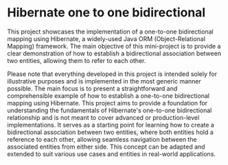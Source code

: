 
# Hibernate one to one bidirectional

This project showcases the implementation of a one-to-one bidirectional mapping using Hibernate, a widely-used Java ORM (Object-Relational Mapping) framework. The main objective of this mini-project is to provide a clear demonstration of how to establish a bidirectional association between two entities, allowing them to refer to each other.

Please note that everything developed in this project is intended solely for illustrative purposes and is implemented in the most generic manner possible. The main focus is to present a straightforward and comprehensible example of how to establish a one-to-one bidirectional mapping using Hibernate. This project aims to provide a foundation for understanding the fundamentals of Hibernate's one-to-one bidirectional relationship and is not meant to cover advanced or production-level implementations. It serves as a starting point for learning how to create a bidirectional association between two entities, where both entities hold a reference to each other, allowing seamless navigation between the associated entities from either side. This concept can be adapted and extended to suit various use cases and entities in real-world applications.
